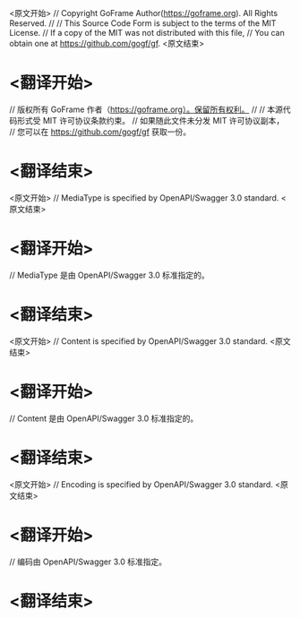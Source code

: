 
<原文开始>
// Copyright GoFrame Author(https://goframe.org). All Rights Reserved.
//
// This Source Code Form is subject to the terms of the MIT License.
// If a copy of the MIT was not distributed with this file,
// You can obtain one at https://github.com/gogf/gf.
<原文结束>

# <翻译开始>
// 版权所有 GoFrame 作者（https://goframe.org）。保留所有权利。
//
// 本源代码形式受 MIT 许可协议条款约束。
// 如果随此文件未分发 MIT 许可协议副本，
// 您可以在 https://github.com/gogf/gf 获取一份。
# <翻译结束>


<原文开始>
// MediaType is specified by OpenAPI/Swagger 3.0 standard.
<原文结束>

# <翻译开始>
// MediaType 是由 OpenAPI/Swagger 3.0 标准指定的。
# <翻译结束>


<原文开始>
// Content is specified by OpenAPI/Swagger 3.0 standard.
<原文结束>

# <翻译开始>
// Content 是由 OpenAPI/Swagger 3.0 标准指定的。
# <翻译结束>


<原文开始>
// Encoding is specified by OpenAPI/Swagger 3.0 standard.
<原文结束>

# <翻译开始>
// 编码由 OpenAPI/Swagger 3.0 标准指定。
# <翻译结束>

